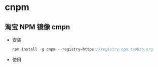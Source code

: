 # cnpm

## 淘宝 NPM 镜像 cmpn

  - 安装

    ```javascript
    npm install -g cnpm --registry=https://registry.npm.taobao.org
    ```

  - 使用
